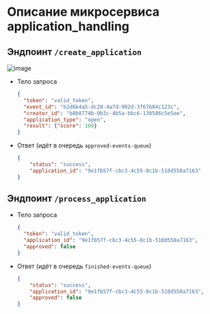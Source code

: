 # Описание микросервиса application_handling

## Эндпоинт `/create_application`
![image](https://github.com/user-attachments/assets/356ecabf-96bd-4f14-ad10-effc23e79e25)

- Тело запроса
  
  ``` json
  {
    "token": "valid_token",
    "event_id": "b2d6b4a5-dc28-4a7d-902d-3f67b84c123c",
    "creator_id": "b8b8774b-0b3c-4b5a-bbc6-130586c5e5ee",
    "application_type": "open",
    "result": {"score": 100}
  }
  
  ```
- Ответ (идёт в очередь `approved-events-queue`)

  ``` json
  {
      "status": "success",
      "application_id": "9e1fb57f-cbc3-4c55-8c1b-510d558a7163"
  }
  ```
## Эндпоинт `/process_application`


- Тело запроса

  ``` json
  {
    "token": "valid_token",
    "application_id": "9e1fb57f-cbc3-4c55-8c1b-510d558a7163",
    "approved": false
  }
  
  
  ```
- Ответ (идёт в очередь `finished-events-queue`)

  ``` json
  {
      "status": "success",
      "application_id": "9e1fb57f-cbc3-4c55-8c1b-510d558a7163",
      "approved": false
  }
  ```

